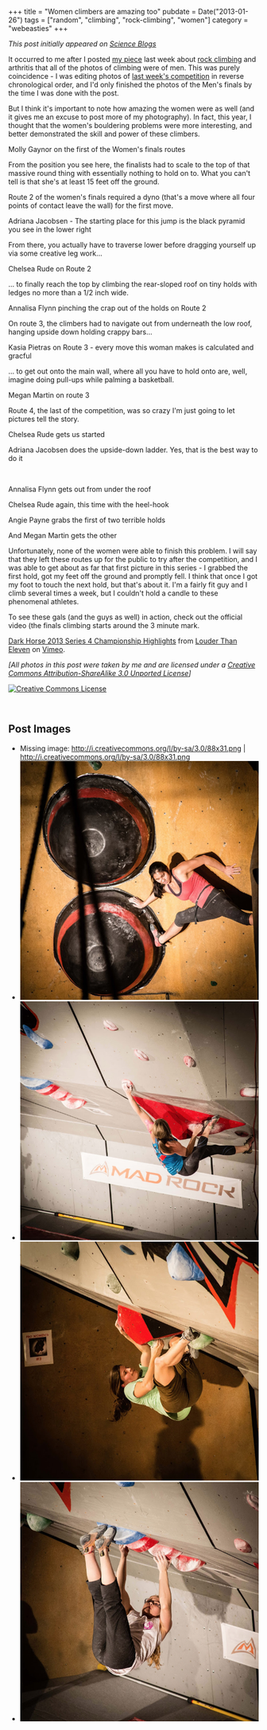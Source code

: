 +++
title = "Women climbers are amazing too"
pubdate = Date("2013-01-26")
tags = ["random", "climbing", "rock-climbing", "women"]
category = "webeasties"
+++

_This post initially appeared on [Science Blogs](http://scienceblogs.com/webeasties)_

It occurred to me after I posted [my piece](http://scienceblogs.com/webeasties/2013/01/22/rock-climbing-fat-fingers-and-arthritis/) last week about [rock climbing](/tag/rock-climbing) and arthritis that all of the photos of climbing were of men. This was purely coincidence - I was editing photos of [last week's competition](http://darkhorseseries.com/) in reverse chronological order, and I'd only finished the photos of the Men's finals by the time I was done with the post.

But I think it's important to note how amazing the women were as well (and it gives me an excuse to post more of my photography). In fact, this year, I thought that the women's bouldering problems were more interesting, and better demonstrated the skill and power of these climbers.

Molly Gaynor on the first of the Women's finals routes

From the position you see here, the finalists had to scale to the top of that massive round thing with essentially nothing to hold on to. What you can't tell is that she's at least 15 feet off the ground.

Route 2 of the women's finals required a dyno (that's a move where all four points of contact leave the wall) for the first move.

Adriana Jacobsen - The starting place for this jump is the black pyramid you see in the lower right

From there, you actually have to traverse lower before dragging yourself up via some creative leg work...

Chelsea Rude on Route 2

... to finally reach the top by climbing the rear-sloped roof on tiny holds with ledges no more than a 1/2 inch wide.

Annalisa Flynn pinching the crap out of the holds on Route 2

On route 3, the climbers had to navigate out from underneath the low roof, hanging upside down holding crappy bars...

Kasia Pietras on Route 3 - every move this woman makes is calculated and gracful

... to get out onto the main wall, where all you have to hold onto are, well, imagine doing pull-ups while palming a basketball.

Megan Martin on route 3

Route 4, the last of the competition, was so crazy I'm just going to let pictures tell the story.

Chelsea Rude gets us started

Adriana Jacobsen does the upside-down ladder. Yes, that is the best way to do it

 

Annalisa Flynn gets out from under the roof

Chelsea Rude again, this time with the heel-hook

Angie Payne grabs the first of two terrible holds

And Megan Martin gets the other

Unfortunately, none of the women were able to finish this problem. I will say that they left these routes up for the public to try after the competition, and I was able to get about as far that first picture in this series - I grabbed the first hold, got my feet off the ground and promptly fell. I think that once I got my foot to touch the next hold, but that's about it. I'm a fairly fit guy and I climb several times a week, but I couldn't hold a candle to these phenomenal athletes.

To see these gals (and the guys as well) in action, check out the official video (the finals climbing starts around the 3 minute mark.

[Dark Horse 2013 Series 4 Championship Highlights](http://vimeo.com/57884070) from [Louder Than Eleven](http://vimeo.com/louderthan11) on [Vimeo](http://vimeo.com).

<em>[All photos in this post were taken by me and are licensed under a <a href="[[http://creativecommons.org/licenses/by-sa/3.0/deed.en_US](http://creativecommons.org/licenses/by-sa/3.0/deed.en_US)](http://creativecommons.org/licenses/by-sa/3.0/deed.en_US)">Creative Commons Attribution-ShareAlike 3.0 Unported License</a>]</em>

<a href="http://creativecommons.org/licenses/by-sa/3.0/deed.en_US" rel="license"><img style="border-width: 0;" src="http://i.creativecommons.org/l/by-sa/3.0/88x31.png" alt="Creative Commons License" />

</a>
 

      
  

 ## Post Images

- Missing image: http://i.creativecommons.org/l/by-sa/3.0/88x31.png | http://i.creativecommons.org/l/by-sa/3.0/88x31.png
- ![](/assets/img/webeasties/IMG_0357.jpg)
- ![](/assets/img/webeasties/IMG_0358.jpg)
- ![](/assets/img/webeasties/IMG_0457.jpg)
- ![](/assets/img/webeasties/IMG_0453.jpg)

